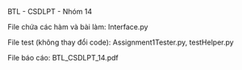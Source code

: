 BTL - CSDLPT - Nhóm 14

File chứa các hàm và bài làm: Interface.py

File test (không thay đổi code): Assignment1Tester.py, testHelper.py

File báo cáo: BTL_CSDLPT_14.pdf
